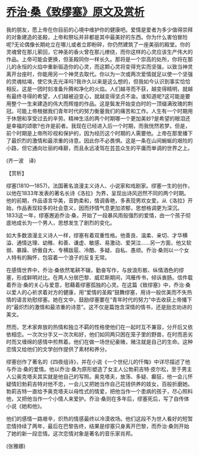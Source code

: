 # [乔治·桑《致缪塞》原文及赏析](https://www.vrrw.net/wx/12122.html)

我的朋友，愿上帝在你目前的心境中维护你的健康吧。爱情是爱者为多少值得崇拜的对象建造的圣殿，上帝和祭坛并非都是其中最美好的东西。你为什么害怕冒险呢?无论偶像长期屹立在哪儿或者立即粉碎，你仍然建筑了一座美丽的殿堂。你的灵魂曾在那儿萦回，它神圣的香火曾在那儿缭绕，而你这样的心灵应该生产伟大的作品。上帝可能会更换，但圣殿同你一样长久。那将是一个崇高的处所，你将在那儿的永恒的火焰中重新锻造你的心灵，而这颗心灵将变得充实而坚强，以致当神灵离开台座时，你能用另一个神灵去取代。你以为一次或两次爱情就足以使一个坚强的灵魂枯竭，使它失去光泽吗?我许久以来是这么想的，但我如今认识到事实恰恰相反。这是一团时刻准备升腾和净化的火焰。人们越寻而不获，越变得精明，就越有最终寻得的希望，人们越被迫变心，就越变得坚贞不渝。谁知道呢?这可能是要用整个一生来建造的伟大而辉煌的作品。这是鬓发开始变白时的一顶缀满玫瑰的荆冠。可能上帝根据我们青年时代的努力衡量我们的痛苦和工作。人生有一个时期用于休憩和享受过去的辛劳。精神生活的两个时期哪一个更加美妙?是希望的眼泪还是幸福的颂歌?也许是前者。我现在已经进入后一个时期，而我恍然若梦。但是，前个时期是上帝所珍视和保护的，因为经历这个时期的人需要他。上帝在那里播下了最炽烈的激情和最浓重的诗意。因此你不必畏惧。这是一条在山间蜿蜒的艰险的小路，但它通向壮丽的峰巅，而且永远凌驾在芸芸众生的平庸而单调的世界之上。

(齐一波　译)



【赏析】

缪塞(1810—1857)，法国著名浪漫主义诗人、小说家和戏剧家。缪塞一生的创作，以他在1833年发表的著名长诗《洛拉》为界，呈现出诗风迥然不同的两个时期。他的前期，作品语言华美，音韵柔和，情调香艳，多表现男欢女爱。从《洛拉》开始，作品表现较多的社会意义，因而抒情气息更加浓郁，思想格调更为深沉。1833这一年，缪塞邂逅乔治·桑，开始了一段暴风雨般强烈的爱情，由一个孩子彻底地成长为一个男人，思想发生了剧烈的变化。

如大多数浪漫主义诗人一样，缪塞有着双重性格。他善良、温柔、亲切、才华横溢、通情达理、幼稚、和善、谦虚、敏感、易激动、爱哭泣……另一方面，他又软弱、暴躁、骄傲自大、专横跋扈、冷酷、多疑、自私、愚顽。乔治·桑则以一个女人特有的胸怀，包容着一个浪子的反复无常。

在感情世界中，乔治·桑依然笔耕不辍，勤奋写作，与放浪形骸、纵情酒色的缪塞，形成鲜明对比。在两人分居巴黎、威尼斯期间，鸿雁传书，倾诉衷肠。信件载着乔治·桑的关心与爱意，慰藉着缪塞孤独的心灵。在这篇《致缪塞》中，乔治·桑以爱人的心祈求着对方的健康，用“爱情的圣殿”鼓舞缪塞，用诗一般优美而不失热情的语言劝慰缪塞。她在文中，鼓励缪塞要在“青年时代的努力”中去收获上帝播下的“最炽烈的激情和最浓重的诗意”。这不仅是篇饱含深情的情书，还是励志劝进的美文。

然而，艺术家奔放的热情和独立不羁的性格使他们在一起时互不兼容，分开后又依依相恋。一次次分手又一次次和好，他们如同两只困在笼子里的野兽，在时而恶劣时而又缠绵的感情中煎熬着。他们在做一场世纪豪赌，赌注就是自己的生命。这种恋情又给他们的文学创作提供了素材和养分。

缪塞创作了著名的《四夜组诗》，并在小说《一个世纪儿的忏悔》中详尽描述了他与乔治·桑的爱情。他以乔治·桑为原形塑造了女主人公勃莉吉特·皮尔松，至于男主人公奥克塔夫其实就是他自己的写照。奥克塔夫，放荡、多疑、癫狂，他一会儿怀疑情妇勃莉吉特对他不忠，一会儿又把她当作自己花钱供养的妓女，百般折磨她。勃莉吉特一直给予奥克塔夫以母性式的情爱，把他当作一个患病的孩子，尽心照料他，又把他当作一个小情人来爱护。乔治·桑则在多年后，缪塞死后，写了自传体小说《她和他》。

他们的感情一路艰辛，炽热的情感最终以冷漠收场。他们这段不为世人看好的短暂恋情持续了两年，最后在巴黎告终，结果是缪塞只身离开巴黎，而乔治·桑则开始了她的新一段恋情。这次恋情对象是著名的音乐家肖邦。

(张雅娜)

